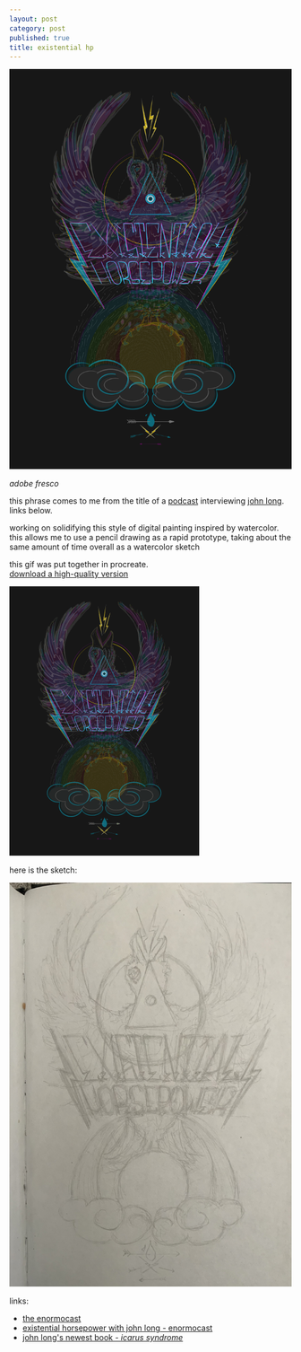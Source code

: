 ```yaml
---
layout: post
category: post
published: true
title: existential hp
---
```

![existential horsepower](/media/ehp/existential-horsepower-dark.png)
<!--more-->
<span class='date fr'>*adobe fresco*</span><br>
  
  
  
this phrase comes to me from the title of a [podcast][1] interviewing [john long][2].  links below.
  
working on solidifying this style of digital painting inspired by watercolor.  this allows me to use a pencil drawing as a rapid prototype, taking about the same amount of time overall as a watercolor sketch  
  
  
this gif was put together in procreate.  
[download a high-quality version](http://www.scottkilts.com/media/ehp/existential-horsepower.gif)  
  
![existential horsepower gif](/media/ehp/existential-horsepower-web.gif)  
  
  
here is the sketch:  
  
![existential horsepower sketch](/media/ehp/existential-horsepower-sketch.jpeg)  
    
    
   
links:  
- [the enormocast][3]  
- [existential horsepower with john long - enormocast][1]  
- [john long's newest book - *icarus syndrome*][4]  
  
  
  
[1]:https://enormocast.com/2021/07/enormocast-223-john-long-existential-horsepower/
[2]:https://en.wikipedia.org/wiki/John_Long_(climber)
[3]:https://enormocast.com
[4]:https://www.diangelopublications.com/books/icarus-syndrome?rq=icarus
